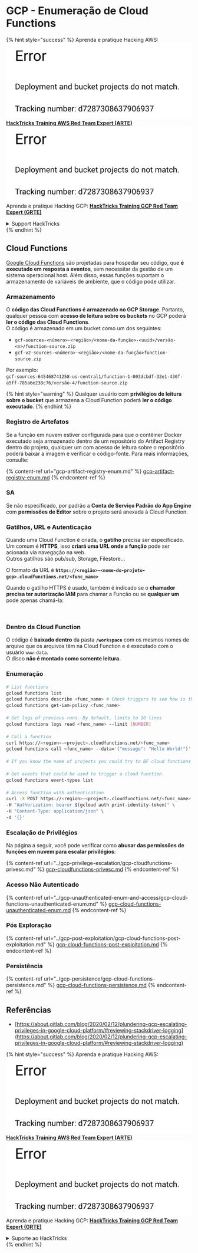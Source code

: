# GCP - Enumeração de Cloud Functions

{% hint style="success" %}
Aprenda e pratique Hacking AWS:<img src="../../../.gitbook/assets/image (1) (1).png" alt="" data-size="line">[**HackTricks Training AWS Red Team Expert (ARTE)**](https://training.hacktricks.xyz/courses/arte)<img src="../../../.gitbook/assets/image (1) (1).png" alt="" data-size="line">\
Aprenda e pratique Hacking GCP: <img src="../../../.gitbook/assets/image (2).png" alt="" data-size="line">[**HackTricks Training GCP Red Team Expert (GRTE)**<img src="../../../.gitbook/assets/image (2).png" alt="" data-size="line">](https://training.hacktricks.xyz/courses/grte)

<details>

<summary>Support HackTricks</summary>

* Confira os [**planos de assinatura**](https://github.com/sponsors/carlospolop)!
* **Junte-se ao** 💬 [**grupo do Discord**](https://discord.gg/hRep4RUj7f) ou ao [**grupo do telegram**](https://t.me/peass) ou **siga**-nos no **Twitter** 🐦 [**@hacktricks\_live**](https://twitter.com/hacktricks\_live)**.**
* **Compartilhe truques de hacking enviando PRs para os repositórios do** [**HackTricks**](https://github.com/carlospolop/hacktricks) e [**HackTricks Cloud**](https://github.com/carlospolop/hacktricks-cloud).

</details>
{% endhint %}

## Cloud Functions <a href="#reviewing-cloud-functions" id="reviewing-cloud-functions"></a>

[Google Cloud Functions](https://cloud.google.com/functions/) são projetadas para hospedar seu código, que **é executado em resposta a eventos**, sem necessitar da gestão de um sistema operacional host. Além disso, essas funções suportam o armazenamento de variáveis de ambiente, que o código pode utilizar.

### Armazenamento

O **código das Cloud Functions é armazenado no GCP Storage**. Portanto, qualquer pessoa com **acesso de leitura sobre os buckets** no GCP poderá **ler o código das Cloud Functions**.\
O código é armazenado em um bucket como um dos seguintes:

* `gcf-sources-<número>-<região>/<nome-da-função>-<uuid>/versão-<n>/function-source.zip`
* `gcf-v2-sources-<número>-<região>/<nome-da-função>function-source.zip`

Por exemplo:\
`gcf-sources-645468741258-us-central1/function-1-003dcbdf-32e1-430f-a5ff-785a6e238c76/versão-4/function-source.zip`

{% hint style="warning" %}
Qualquer usuário com **privilégios de leitura sobre o bucket** que armazena a Cloud Function poderá **ler o código executado**.
{% endhint %}

### Registro de Artefatos

Se a função em nuvem estiver configurada para que o contêiner Docker executado seja armazenado dentro de um repositório do Artifact Registry dentro do projeto, qualquer um com acesso de leitura sobre o repositório poderá baixar a imagem e verificar o código-fonte. Para mais informações, consulte:

{% content-ref url="gcp-artifact-registry-enum.md" %}
[gcp-artifact-registry-enum.md](gcp-artifact-registry-enum.md)
{% endcontent-ref %}

### SA

Se não especificado, por padrão a **Conta de Serviço Padrão do App Engine** com **permissões de Editor** sobre o projeto será anexada à Cloud Function.

### Gatilhos, URL e Autenticação

Quando uma Cloud Function é criada, o **gatilho** precisa ser especificado. Um comum é **HTTPS**, isso **criará uma URL onde a função** pode ser acionada via navegação na web.\
Outros gatilhos são pub/sub, Storage, Filestore...

O formato da URL é **`https://<região>-<nome-do-projeto-gcp>.cloudfunctions.net/<func_name>`**

Quando o gatilho HTTPS é usado, também é indicado se o **chamador precisa ter autorização IAM** para chamar a Função ou se **qualquer um** pode apenas chamá-la:

<figure><img src="../../../.gitbook/assets/image (19).png" alt=""><figcaption></figcaption></figure>

### Dentro da Cloud Function

O código é **baixado dentro** da pasta **`/workspace`** com os mesmos nomes de arquivo que os arquivos têm na Cloud Function e é executado com o usuário `www-data`.\
O disco **não é montado como somente leitura.**

### Enumeração
```bash
# List functions
gcloud functions list
gcloud functions describe <func_name> # Check triggers to see how is this function invoked
gcloud functions get-iam-policy <func_name>

# Get logs of previous runs. By default, limits to 10 lines
gcloud functions logs read <func_name> --limit [NUMBER]

# Call a function
curl https://<region>-<project>.cloudfunctions.net/<func_name>
gcloud functions call <func_name> --data='{"message": "Hello World!"}'

# If you know the name of projects you could try to BF cloud functions names

# Get events that could be used to trigger a cloud function
gcloud functions event-types list

# Access function with authentication
curl -X POST https://<region>-<project>.cloudfunctions.net/<func_name> \
-H "Authorization: bearer $(gcloud auth print-identity-token)" \
-H "Content-Type: application/json" \
-d '{}'
```
### Escalação de Privilégios

Na página a seguir, você pode verificar como **abusar das permissões de funções em nuvem para escalar privilégios**:

{% content-ref url="../gcp-privilege-escalation/gcp-cloudfunctions-privesc.md" %}
[gcp-cloudfunctions-privesc.md](../gcp-privilege-escalation/gcp-cloudfunctions-privesc.md)
{% endcontent-ref %}

### Acesso Não Autenticado

{% content-ref url="../gcp-unauthenticated-enum-and-access/gcp-cloud-functions-unauthenticated-enum.md" %}
[gcp-cloud-functions-unauthenticated-enum.md](../gcp-unauthenticated-enum-and-access/gcp-cloud-functions-unauthenticated-enum.md)
{% endcontent-ref %}

### Pós Exploração

{% content-ref url="../gcp-post-exploitation/gcp-cloud-functions-post-exploitation.md" %}
[gcp-cloud-functions-post-exploitation.md](../gcp-post-exploitation/gcp-cloud-functions-post-exploitation.md)
{% endcontent-ref %}

### Persistência

{% content-ref url="../gcp-persistence/gcp-cloud-functions-persistence.md" %}
[gcp-cloud-functions-persistence.md](../gcp-persistence/gcp-cloud-functions-persistence.md)
{% endcontent-ref %}

## Referências

* [https://about.gitlab.com/blog/2020/02/12/plundering-gcp-escalating-privileges-in-google-cloud-platform/#reviewing-stackdriver-logging](https://about.gitlab.com/blog/2020/02/12/plundering-gcp-escalating-privileges-in-google-cloud-platform/#reviewing-stackdriver-logging)

{% hint style="success" %}
Aprenda e pratique Hacking AWS:<img src="../../../.gitbook/assets/image (1) (1).png" alt="" data-size="line">[**HackTricks Training AWS Red Team Expert (ARTE)**](https://training.hacktricks.xyz/courses/arte)<img src="../../../.gitbook/assets/image (1) (1).png" alt="" data-size="line">\
Aprenda e pratique Hacking GCP: <img src="../../../.gitbook/assets/image (2).png" alt="" data-size="line">[**HackTricks Training GCP Red Team Expert (GRTE)**<img src="../../../.gitbook/assets/image (2).png" alt="" data-size="line">](https://training.hacktricks.xyz/courses/grte)

<details>

<summary>Suporte ao HackTricks</summary>

* Confira os [**planos de assinatura**](https://github.com/sponsors/carlospolop)!
* **Junte-se ao** 💬 [**grupo do Discord**](https://discord.gg/hRep4RUj7f) ou ao [**grupo do telegram**](https://t.me/peass) ou **siga**-nos no **Twitter** 🐦 [**@hacktricks\_live**](https://twitter.com/hacktricks\_live)**.**
* **Compartilhe truques de hacking enviando PRs para os repositórios do** [**HackTricks**](https://github.com/carlospolop/hacktricks) e [**HackTricks Cloud**](https://github.com/carlospolop/hacktricks-cloud).

</details>
{% endhint %}
